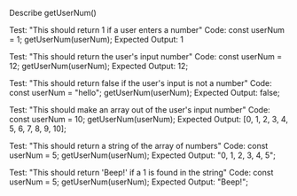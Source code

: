 Describe getUserNum()

Test: "This should return 1 if a user enters a number"
Code:
const userNum = 1;
getUserNum(userNum);
Expected Output: 1

Test: "This should return the user's input number"
Code:
const userNum = 12;
getUserNum(userNum);
Expected Output: 12;

Test: "This should return false if the user's input is not a number"
Code:
const userNum = "hello";
getUserNum(userNum);
Expected Output: false;

Test: "This should make an array out of the user's input number"
Code:
const userNum = 10;
getUserNum(userNum);
Expected Output: [0, 1, 2, 3, 4, 5, 6, 7, 8, 9, 10];

Test: "This should return a string of the array of numbers"
Code:
const userNum = 5;
getUserNum(userNum);
Expected Output: "0, 1, 2, 3, 4, 5";

Test: "This should return 'Beep!' if a 1 is found in the string"
Code:
const userNum = 5;
getUserNum(userNum);
Expected Output: "Beep!";